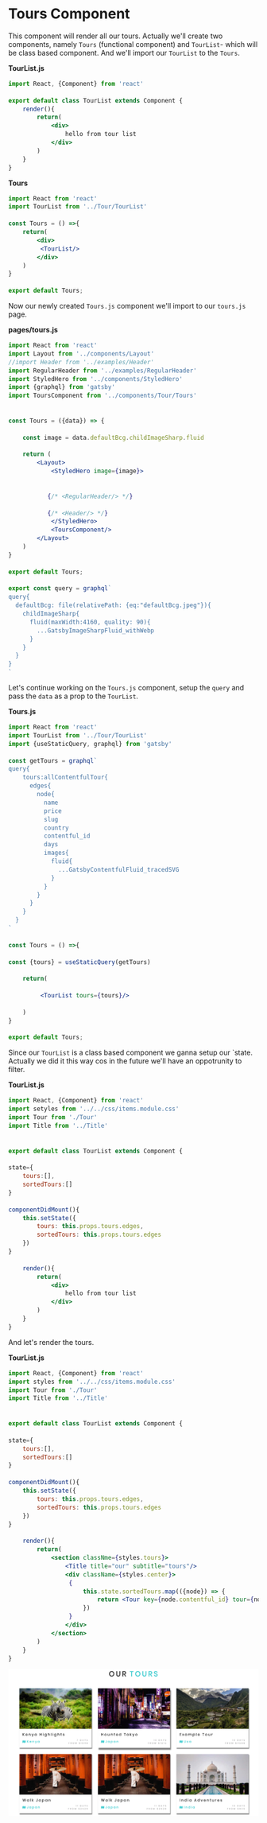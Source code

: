 # Tours Component

This component will render all our tours. Actually we'll create two components, namely `Tours` (functional component) and `TourList`- which will be class based component. And we'll import our `TourList` to the `Tours`.

**TourList.js**

```jsx
import React, {Component} from 'react'

export default class TourList extends Component {
    render(){
        return(
            <div>
                hello from tour list
            </div>
        )
    }
}
```

**Tours**

```jsx
import React from 'react'
import TourList from '../Tour/TourList'

const Tours = () =>{
    return(
        <div>
         <TourList/>
        </div>
    )
}

export default Tours;
```
Now our newly created `Tours.js` component we'll import to our `tours.js` page. 

**pages/tours.js**

```jsx
import React from 'react'
import Layout from '../components/Layout'
//import Header from '../examples/Header'
import RegularHeader from '../examples/RegularHeader'
import StyledHero from '../components/StyledHero'
import {graphql} from 'gatsby'
import ToursComponent from '../components/Tour/Tours'


const Tours = ({data}) => {

    const image = data.defaultBcg.childImageSharp.fluid

    return (
        <Layout>
            <StyledHero image={image}>
            

           {/* <RegularHeader/> */}

           {/* <Header/> */}
            </StyledHero>
            <ToursComponent/>
        </Layout>
    )
}

export default Tours;

export const query = graphql`
query{
  defaultBcg: file(relativePath: {eq:"defaultBcg.jpeg"}){
    childImageSharp{
      fluid(maxWidth:4160, quality: 90){
        ...GatsbyImageSharpFluid_withWebp
      }
    }
  }
}
`
```

Let's continue working on the `Tours.js` component, setup the `query` and pass the `data` as a prop to the `TourList`. 

**Tours.js**

```jsx
import React from 'react'
import TourList from '../Tour/TourList'
import {useStaticQuery, graphql} from 'gatsby'

const getTours = graphql`
query{
    tours:allContentfulTour{
      edges{
        node{
          name
          price
          slug
          country
          contentful_id
          days
          images{
            fluid{
              ...GatsbyContentfulFluid_tracedSVG
            }
          }
        }
      }
    }
  }
`

const Tours = () =>{

const {tours} = useStaticQuery(getTours)

    return(
       
         <TourList tours={tours}/>
       
    )
}

export default Tours;
```

Since our `TourList` is a class based component we ganna setup our `state. Actually we did it this way cos in the future we'll have an oppotrunity to filter.

**TourList.js**

```jsx
import React, {Component} from 'react'
import setyles from '../../css/items.module.css'
import Tour from './Tour'
import Title from '../Title'


export default class TourList extends Component {

state={
    tours:[],
    sortedTours:[]
}

componentDidMount(){
    this.setState({
        tours: this.props.tours.edges,
        sortedTours: this.props.tours.edges
    })
}

    render(){
        return(
            <div>
                hello from tour list
            </div>
        )
    }
}
```

And let's render the tours.

**TourList.js**

```jsx
import React, {Component} from 'react'
import styles from '../../css/items.module.css'
import Tour from './Tour'
import Title from '../Title'


export default class TourList extends Component {

state={
    tours:[],
    sortedTours:[]
}

componentDidMount(){
    this.setState({
        tours: this.props.tours.edges,
        sortedTours: this.props.tours.edges
    })
}

    render(){
        return(
            <section classNme={styles.tours}>
                <Title title="our" subtitle="tours"/>
                <div className={styles.center}>
                 {
                     this.state.sortedTours.map(({node}) => {
                         return <Tour key={node.contentful_id} tour={node}/>
                     })
                 }
                </div>
            </section>
        )
    }
}
```

![tours-list](./tours-list.png)

